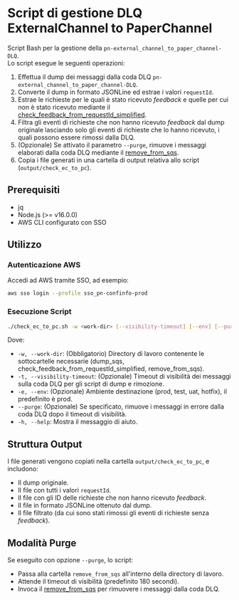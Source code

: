 # Script di gestione DLQ ExternalChannel to PaperChannel

Script Bash per la gestione della `pn-external_channel_to_paper_channel-DLQ`.  
Lo script esegue le seguenti operazioni:

1. Effettua il dump dei messaggi dalla coda DLQ `pn-external_channel_to_paper_channel-DLQ`.
2. Converte il dump in formato JSONLine ed estrae i valori `requestId`.
3. Estrae le richieste per le quali è stato ricevuto *feedback* e quelle per cui non è stato ricevuto mediante il [check_feedback_from_requestId_simplified](https://github.com/pagopa/pn-troubleshooting/tree/main/check_feedback_from_requestId_simplified).
4. Filtra gli eventi di richieste che non hanno ricevuto *feedback* dal dump originale lasciando solo gli eventi di richieste che lo hanno ricevuto, i quali possono essere rimossi dalla DLQ.
5. (Opzionale) Se attivato il parametro `--purge`, rimuove i messaggi elaborati dalla coda DLQ mediante il [remove_from_sqs](https://github.com/pagopa/pn-troubleshooting/tree/main/remove_from_sqs).
6. Copia i file generati in una cartella di output relativa allo script (`output/check_ec_to_pc`).

## Prerequisiti

- jq
- Node.js (>= v16.0.0)
- AWS CLI configurato con SSO

## Utilizzo

### Autenticazione AWS

Accedi ad AWS tramite SSO, ad esempio:

```bash
aws sso login --profile sso_pn-confinfo-prod
```

### Esecuzione Script

```bash
./check_ec_to_pc.sh -w <work-dir> [--visibility-timeout] [--env] [--purge]
```

Dove:

- `-w, --work-dir`: (Obbligatorio) Directory di lavoro contenente le sottocartelle necessarie (dump_sqs, check_feedback_from_requestId_simplified, remove_from_sqs).
- `-t, --visibility-timeout`: (Opzionale) Timeout di visibilità dei messaggi sulla coda DLQ per gli script di dump e rimozione.
- `-e, --env`: (Opzionale) Ambiente destinazione (prod, test, uat, hotfix), il predefinito è prod.
- `--purge`: (Opzionale) Se specificato, rimuove i messaggi in errore dalla coda DLQ dopo il timeout di visibilità.
- `-h, --help`: Mostra il messaggio di aiuto.

## Struttura Output

I file generati vengono copiati nella cartella `output/check_ec_to_pc`, e includono:

- Il dump originale.
- Il file con tutti i valori `requestId`.
- Il file con gli ID delle richieste che non hanno ricevuto *feedback*.
- Il file in formato JSONLine ottenuto dal dump.
- Il file filtrato (da cui sono stati rimossi gli eventi di richieste senza *feedback*).

## Modalità Purge

Se eseguito con opzione `--purge`, lo script:

- Passa alla cartella `remove_from_sqs` all'interno della directory di lavoro.
- Attende il timeout di visibilità (predefinito 180 secondi).
- Invoca il [remove_from_sqs](https://github.com/pagopa/pn-troubleshooting/tree/main/remove_from_sqs) per rimuovere i messaggi dalla coda DLQ.
